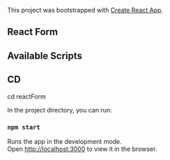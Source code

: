 This project was bootstrapped with [Create React App](https://github.com/facebook/create-react-app).

## React Form

## Available Scripts

## CD

cd reactForm

In the project directory, you can run:

### `npm start`

Runs the app in the development mode.<br />
Open [http://localhost:3000](http://localhost:3000) to view it in the browser.
